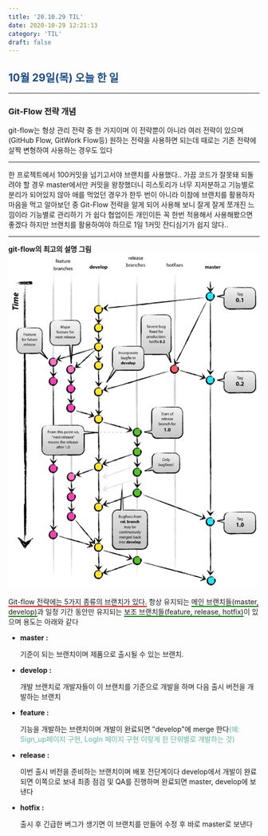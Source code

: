 ```yaml
---
title: '20.10.29 TIL'
date: 2020-10-29 12:21:13
category: 'TIL'
draft: false
---
```

## <span style="color : #184C88 ">10월 29일(목) 오늘 한 일</span>

***

### Git-Flow 전략 개념
git-flow는 형상 관리 전략 중 한 가지이며 이 전략뿐이 아니라 여러 전략이 있으며(GitHub Flow, GitWork Flow등) 원하는 전략을 사용하면 되는데 때로는 기존 전략에 살짝 변형하여 사용하는 경우도 있다

***

한 프로젝트에서 100커밋을 넘기고서야 브랜치를 사용했다.. 가끔 코드가 잘못돼 되돌려야 할 경우 master에서만 커밋을 왕창했더니 히스토리가 너무 지저분하고 기능별로 분리가 되어있지 않아 애를 먹었던 경우가 한두 번이 아니라 이참에 브랜치를 활용하자 마음을 먹고 알아보던 중 Git-Flow 전략을 알게 되어 사용해 보니 잘게 잘게 쪼개진 느낌이라 기능별로 관리하기 가 쉽다 협업이든 개인이든 꼭 한번 적용해서 사용해봤으면 좋겠다 하지만 브랜치를 활용하여야 하므로 1일 1커밋 잔디심기가 쉽지 않다..

***

**git-flow의 최고의 설명 그림**
![](./images/gitflowoverall.png)


<span style="border-bottom: 2px solid red">Git-flow 전략에는 5가지 종류의 브랜치가 있다.</span> 항상 유지되는 <span style="border-bottom: 2px solid green">메인 브랜치들(master, develop)</span>과 일정 기간 동안만 유지되는 <span style="border-bottom: 2px solid green">보조 브랜치들(feature, release, hotfix)</span>이 있으며 용도는 아래와 같다

- **master :**

    기준이 되는 브랜치이며 제품으로 출시될 수 있는 브랜치.

- **develop :**

    개발 브랜치로 개발자들이 이 브랜치를 기준으로 개발을 하며 다음 출시 버전을 개발하는 브랜치<br>
    

- **feature :**

    기능을 개발하는 브랜치이며 개발이 완료되면 "develop"에 merge 한다<span style="color: #60b4a6">(예: Sign_up페이지 구현, LogIn 페이지 구현 이렇게 한 단위별로 개발하는 것)</span>
    

- **release :**

    이번 출시 버전을 준비하는 브랜치이며 배포 전단계이다 develop에서 개발이 완료되면 이쪽으로 보내 최종 점검 및 QA를 진행하며 완료되면 master, develop에 보낸다<br>
    

- **hotfix :**

    출시 후 긴급한 버그가 생기면 이 브랜치를 만들어 수정 후 바로 master로 보낸다<br>
    